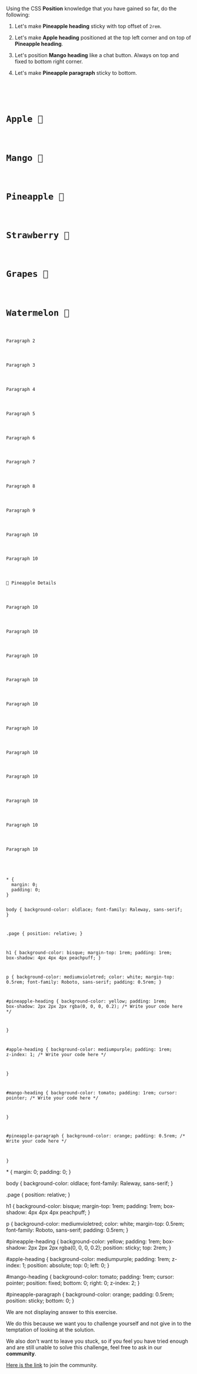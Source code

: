 Using the CSS **Position** knowledge that you have
gained so far, do the following:

1. Let's make **Pineapple heading** sticky with top offset of `2rem`.

2. Let's make **Apple heading** positioned at the top left corner and on top of **Pineapple heading**.

3. Let's position **Mango heading** like a chat button. Always on top and fixed to bottom right corner.

4. Let's make **Pineapple paragraph** sticky to bottom.

<codeblock language="css" type="exercise" testMode="fixedInput" showSolution="false">
<code>
<panel language="html">
<div class="page">
  <h1 id="apple-heading">Apple 🍏</h1>
  <h1 id="mango-heading">Mango 🥭</h1>
  <h1 id="pineapple-heading">Pineapple 🍍</h1>
  <h1>Strawberry 🍓</h1>
  <h1>Grapes 🍇</h1>
  <h1>Watermelon 🍉</h1>
  <p>Paragraph 2</p>
  <p>Paragraph 3</p>
  <p>Paragraph 4</p>
  <p>Paragraph 5</p>
  <p>Paragraph 6</p>
  <p>Paragraph 7</p>
  <p>Paragraph 8</p>
  <p>Paragraph 9</p>
  <p>Paragraph 10</p>
  <p>Paragraph 10</p>
  <p id="pineapple-paragraph">🍍 Pineapple Details</p>
  <p>Paragraph 10</p>
  <p>Paragraph 10</p>
  <p>Paragraph 10</p>
  <p>Paragraph 10</p>
  <p>Paragraph 10</p>
  <p>Paragraph 10</p>
  <p>Paragraph 10</p>
  <p>Paragraph 10</p>
  <p>Paragraph 10</p>
  <p>Paragraph 10</p>
  <p>Paragraph 10</p>
</div>
</panel>
<panel language="css">
* {
  margin: 0;
  padding: 0;
}

body {
  background-color: oldlace;
  font-family: Raleway, sans-serif;
}

.page {
  position: relative;
}

h1 {
  background-color: bisque;
  margin-top: 1rem;
  padding: 1rem;
  box-shadow: 4px 4px 4px peachpuff;
}

p {
  background-color: mediumvioletred;
  color: white;
  margin-top: 0.5rem;
  font-family: Roboto, sans-serif;
  padding: 0.5rem;
}

#pineapple-heading {
  background-color: yellow;
  padding: 1rem;
  box-shadow: 2px 2px 2px rgba(0, 0, 0, 0.2);
  /* Write your code here */

}

#apple-heading {
  background-color: mediumpurple;
  padding: 1rem;
  z-index: 1;
  /* Write your code here */

}

#mango-heading {
  background-color: tomato;
  padding: 1rem;
  cursor: pointer;
  /* Write your code here */

}

#pineapple-paragraph {
  background-color: orange;
  padding: 0.5rem;
  /* Write your code here */

}
</panel>
</code>

<solution>
* {
  margin: 0;
  padding: 0;
}

body {
  background-color: oldlace;
  font-family: Raleway, sans-serif;
}

.page {
  position: relative;
}

h1 {
  background-color: bisque;
  margin-top: 1rem;
  padding: 1rem;
  box-shadow: 4px 4px 4px peachpuff;
}

p {
  background-color: mediumvioletred;
  color: white;
  margin-top: 0.5rem;
  font-family: Roboto, sans-serif;
  padding: 0.5rem;
}

#pineapple-heading {
  background-color: yellow;
  padding: 1rem;
  box-shadow: 2px 2px 2px rgba(0, 0, 0, 0.2);
  position: sticky;
  top: 2rem;
}

#apple-heading {
  background-color: mediumpurple;
  padding: 1rem;
  z-index: 1;
  position: absolute;
  top: 0;
  left: 0;
}

#mango-heading {
  background-color: tomato;
  padding: 1rem;
  cursor: pointer;
  position: fixed;
  bottom: 0;
  right: 0;
  z-index: 2;
}

#pineapple-paragraph {
  background-color: orange;
  padding: 0.5rem;
  position: sticky;
  bottom: 0;
}
</solution>
</codeblock>

We are not displaying answer to this exercise.

We do this because we want you to challenge yourself
and
not give in to the temptation of looking at the solution.

We also don't want to leave you stuck, so if you feel
you have tried enough and are still unable to solve
this challenge, feel free to ask in our **community**.

[Here is the link](https://bigbinaryacademy.slack.com/join/shared_invite/zt-23dvxwolx-U9LYYbv4ycmODEA1cbNFgA#/shared-invite/email) to join the community.
